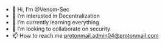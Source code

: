 - 👋 Hi, I’m @Venom-Sec
- 👀 I’m interested in Decentralization
- 🌱 I’m currently learning everything
- 💞️ I’m looking to collaborate on security
- 📫 How to reach me protonmail.admin04@protonmail.com
